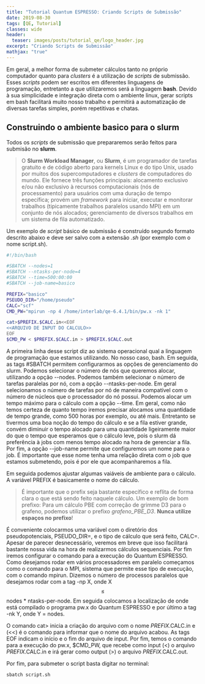 ```yaml
---
title: "Tutorial Quantum ESPRESSO: Criando Scripts de Submissão"
date: 2019-08-30
tags: [QE, Tutorial]
classes: wide
header:
  teaser: images/posts/tutorial_qe/logo_header.jpg
excerpt: "Criando Scripts de Submissão"
mathjax: "true"
---
```


Em geral, a melhor forma de submeter cálculos tanto no próprio computador quanto para *clusters* é a utilização de *scripts* de submissão. Esses *scripts* podem ser escritos em diferentes linguagens de programação, entretanto a que utilizaremos será a linguagem **bash**. Devido à sua simplicidade e integração direta com o ambiente linux, gerar scripts em bash facilitará muito nosso trabalho e permitirá a automatização de diversas tarefas simples, porém repetitivas e chatas.

## Construindo o ambiente basico para o **slurm**

Todos os *scripts* de submissão que prepararemos serão feitos para submisão no **slurm**.

> O **Slurm Workload Manager**, ou **Slurm**, é um programador de tarefas gratuito e de código aberto para kernels Linux e do tipo Unix, usado por muitos dos supercomputadores e *clusters* de computadores do mundo. Ele fornece três funções principais: alocamento exclusivo e/ou não exclusivo à recursos computacionais (nós de processamento) para usuários com uma duração de tempo específica; provém um *framework* para iniciar, executar e monitorar trabalhos (tipicamente trabalhos paralelos usando MPI) em um conjunto de nós alocados; gerenciamento de diversos trabalhos em um sistema de fila automatizado.

Um exemplo de *script* básico de submissão é construído segundo formato descrito abaixo e deve ser salvo com a extensão *.sh* (por exemplo com o nome script.sh).

```bash
#!/bin/bash

#SBATCH --nodes=1
#SBATCH --ntasks-per-node=4
#SBATCH --time=500:00:00
#SBATCH --job-name=basico

PREFIX="basico"
PSEUDO_DIR="/home/pseudo"
CALC="scf"
CMD_PW="mpirun -np 4 /home/interlab/qe-6.4.1/bin/pw.x -nk 1"

cat>$PREFIX.$CALC.in<<EOF
<<ARQUIVO DE INPUT DO CALCULO>>
EOF
$CMD_PW < $PREFIX.$CALC.in > $PREFIX.$CALC.out
```

A primeira linha desse script diz ao sistema operacional qual a linguagem de programação que estamos utilizando. No nosso caso, bash. Em seguida, as tags #SBATCH permitem configurarmos as opções de gerenciamento do slurm. Podemos selecionar o número de nós que queremos alocar, utilizando a opção --nodes. Podemos também selecionar o número de tarefas paralelas por nó, com a opção --ntasks-per-node. Em geral selecionamos o número de tarefas por nó de maneira compatível com o número de núcleos que o processador do nó possui. Podemos alocar um tempo máximo para o cálculo com a opção --time. Em geral, como não temos certeza de quanto tempo iremos precisar alocamos uma quantidade de tempo grande, como 500 horas por exemplo, ou até mais. Entretanto se tivermos uma boa noção do tempo do cálculo e se a fila estiver grande, convém diminuir o tempo alocado para uma quantidade ligeiramente maior do que o tempo que esperamos que o cálculo leve, pois o slurm dá preferência à jobs com menos tempo alocado na hora de gerenciar a fila. Por fim, a opção --job-name permite que configuremos um nome para o job. É importante que esse nome tenha uma relação direta com o job que estamos submetendo, pois é por ele que acompanharemos a fila.

Em seguida podemos ajustar algumas vaiáveis de ambiente para o cálculo. A variável PREFIX é basicamente o nome do cálculo.

>  É importante que o prefix seja bastante específico e reflita de forma clara o que está sendo feito naquele cálculo. Um exemplo de bom prefixo: Para um cálculo PBE com correção de grimme D3 para o grafeno, podemos utilizar o prefixo *grafeno\_PBE\_D3*. **Nunca utilize espaços no prefixo**!

É conveniente colocarmos uma variável com o diretório dos pseudopotenciais, PSEUDO_DIR=, e o tipo de cálculo que será feito, CALC=. Apesar de parecer desnecessário, veremos em breve que isso facilitará bastante nossa vida na hora de realizarmos cálculos sequenciais. Por fim iremos configurar o comando para a execução do Quantum ESPRESSO. Como desejamos rodar em vários processadores em paralelo começamos como o comando para o MPI, sistema que permite esse tipo de execução, com o comando mpirun. Dizemos o número de processos paralelos que desejamos rodar com a tag -np X, onde X $$\leq$$ nodes * ntasks-per-node. Em seguida colocamos a localização de onde está compilado o programa pw.x do Quantum ESPRESSO e por último a tag -nk Y, onde Y = nodes.

O comando cat> inicia a criação do arquivo com o nome $PREFIX.$CALC.in e (<<) é o comando para informar que o nome do arquivo acabou. As tags EOF indicam o início e o fim do arquivo de input. Por fim, temos o comando para a execução do pw.x, $CMD_PW, que recebe como input (<) o arquivo $PREFIX.$CALC.in e irá gerar como output (>) o arquivo $PREFIX.$CALC.out.

Por fim, para submeter o script basta digitar no terminal:
```bash
sbatch script.sh
```
